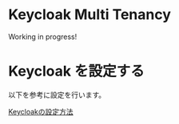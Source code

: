 # Keycloak Multi Tenancy

Working in progress!

# Keycloak を設定する

以下を参考に設定を行います。

[Keycloakの設定方法](./keycloak/setup.md)